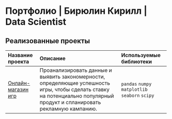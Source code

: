 # Портфолио | Бирюлин Кирилл | Data Scientist

## Реализованные проекты


| Название проекта                       | Описание                                                                                                                                                                   | Используемые библиотеки                         | 
|:---------------------------------------|:---------------------------------------------------------------------------------------------------------------------------------------------------------------------------|:------------------------------------------------|
| [Онлайн-магазин игр](online_game_shop) | Проанализировать данные и выявить закономерности, определяющие успешность игры, чтобы сделать ставку на потенциально популярный продукт и спланировать рекламную кампанию. | `pandas` `numpy` `matplotlib` `seaborn` `scipy` |
